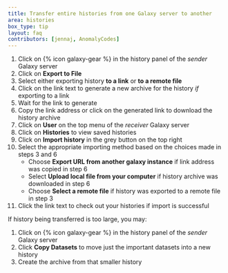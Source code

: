 ```yaml
---
title: Transfer entire histories from one Galaxy server to another
area: histories 
box_type: tip
layout: faq
contributors: [jennaj, AnomalyCodes]
---
```

1. Click on {% icon galaxy-gear %} in the history panel of the *sender* Galaxy server
2. Click on **Export to File**
3. Select either exporting history **to a link** or **to a remote file**
4. Click on the link text to generate a new archive for the history *if* exporting to a link
5. Wait for the link to generate
6. Copy the link address or click on the generated link to download the history archive
7. Click on **User** on the top menu of the *receiver* Galaxy server
8. Click on **Histories** to view saved histories
9. Click on **Import history** in the grey button on the top right
10. Select the appropriate importing method based on the choices made in steps 3 and 6
    - Choose **Export URL from another galaxy instance** if link address was copied in step 6
    - Select **Upload local file from your computer** if history archive was downloaded in step 6
    - Choose **Select a remote file** if history was exported to a remote file in step 3
11. Click the link text to check out your histories if import is successful


If history being transferred is too large, you may:
1. Click on {% icon galaxy-gear %} in the history panel of the *sender* Galaxy server
2. Click **Copy Datasets** to move just the important datasets into a new history
3. Create the archive from that smaller history

